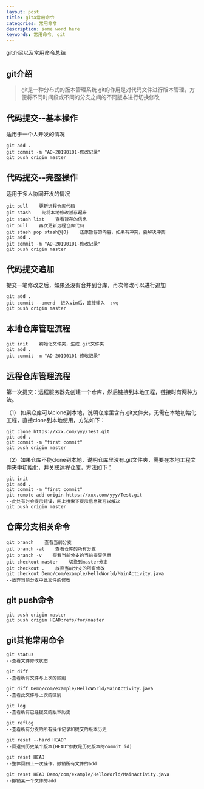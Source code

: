 ```yaml
---
layout: post
title: gita常用命令
categories: 常用命令
description: some word here
keywords: 常用命令, git
---
```


git介绍以及常用命令总结

## git介绍

> git是一种分布式的版本管理系统
> git的作用是对代码文件进行版本管理，方便将不同时间段或不同的分支之间的不同版本进行切换修改

## 代码提交--基本操作

适用于一个人开发的情况

```
git add .
git commit -m "AD-20190101-修改记录"
git push origin master
```

## 代码提交--完整操作

适用于多人协同开发的情况

```
git pull    更新远程仓库代码
git stash    先将本地修改暂存起来
git stash list    查看暂存的信息	
git pull    再次更新远程仓库代码
git stash pop stash@{0}    还原暂存的内容，如果有冲突，要解决冲突
git add .
git commit -m "AD-20190101-修改记录"
git push origin master
```

## 代码提交追加

提交一笔修改之后，如果还没有合并到仓库，再次修改可以进行追加

```
git add .
git commit --amend  进入vim后，直接输入  :wq
git push origin master
```

## 本地仓库管理流程

```
git init    初始化文件夹，生成.git文件夹
git add .
git commit -m "AD-20190101-修改记录"
```

## 远程仓库管理流程

第一次提交：远程服务器先创建一个仓库，然后链接到本地工程，链接时有两种方法。

（1） 如果仓库可以clone到本地，说明仓库里含有.git文件夹，无需在本地初始化工程，直接clone到本地使用，方法如下：

```
git clone https://xxx.com/yyy/Test.git
git add .
git commit -m "first commit"
git push origin master
```

（2）如果仓库不能clone到本地，说明仓库里没有.git文件夹，需要在本地工程文件夹中初始化，并关联远程仓库，方法如下：

```
git init
git add .
git commit -m "first commit"
git remote add origin https://xxx.com/yyy/Test.git
--此处有时会提示错误，网上搜索下提示信息就可以解决
git push origin master
```

## 仓库分支相关命令

```
git branch    查看当前分支
git branch -al    查看仓库的所有分支
git branch -v    查看当前分支的当前提交信息
git checkout master    切换到master分支
git checkout .    放弃当前分支的所有修改
git checkout Demo/com/example/HelloWorld/MainActivity.java
--放弃当前分支中此文件的修改
```

## git push命令

```
git push origin master
git push origin HEAD:refs/for/master
```

## git其他常用命令

```
git status
--查看文件修改状态

git diff
--查看所有文件与上次的区别

git diff Demo/com/example/HelloWorld/MainActivity.java
--查看此文件与上次的区别

git log
--查看所有已经提交的版本历史

git reflog
--查看所有分支的所有操作记录和提交的版本历史

git reset --hard HEAD^    
--回退到历史某个版本(HEAD^参数是历史版本的commit id)

git reset HEAD
--整体回到上一次操作，撤销所有文件的add

git reset HEAD Demo/com/example/HelloWorld/MainActivity.java
--撤销某一个文件的add
```

